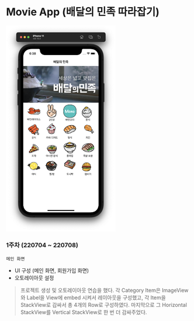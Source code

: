 # Movie App (배달의 민족 따라잡기)

<img src = "../Resources/README_Asset/baemin-main-iphone11.png" width = "300">

<br />

### 1주차 (220704 ~ 220708)

`메인 화면`

- UI 구성 (메인 화면, 회원가입 화면)
- 오토레이아웃 설정

> 프로젝트 생성 및 오토레이아웃 연습을 했다. 각 Category Item은 ImageView와 Label을 View에 embed 시켜서 레이아웃을 구성했고, 각 Item을 StackView로 감싸서 총 4개의 Row로 구성하였다. 마지막으로 그 Horizontal StackView를 Vertical StackView로 한 번 더 감싸주었다.
